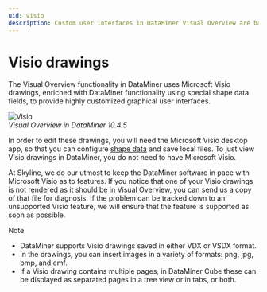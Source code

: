 ```yaml
---
uid: visio
description: Custom user interfaces in DataMiner Visual Overview are based on Microsoft Visio drawings enriched with DataMiner functionality using shape data.
---
```


# Visio drawings

The Visual Overview functionality in DataMiner uses Microsoft Visio drawings, enriched with DataMiner functionality using special shape data fields, to provide highly customized graphical user interfaces.

![Visio](~/dataminer/images/Visio_Drawings.png)<br>*Visual Overview in DataMiner 10.4.5*

In order to edit these drawings, you will need the Microsoft Visio desktop app, so that you can configure [shape data](xref:Working_with_shape_data_in_Microsoft_Visio) and save local files. To just view Visio drawings in DataMiner, you do not need to have Microsoft Visio.

At Skyline, we do our utmost to keep the DataMiner software in pace with Microsoft Visio as to features. If you notice that one of your Visio drawings is not rendered as it should be in Visual Overview, you can send us a copy of that file for diagnosis. If the problem can be tracked down to an unsupported Visio feature, we will ensure that the feature is supported as soon as possible.

> [!NOTE]
>
> - DataMiner supports Visio drawings saved in either VDX or VSDX format.
> - In the drawings, you can insert images in a variety of formats: png, jpg, bmp, and emf.
> - If a Visio drawing contains multiple pages, in DataMiner Cube these can be displayed as separated pages in a tree view or in tabs, or both.

